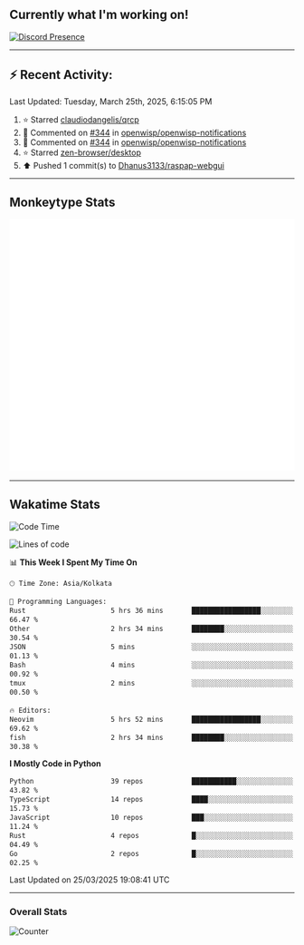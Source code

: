 ## Currently what I'm working on!
[![Discord Presence](https://lanyard.cnrad.dev/api/534981034400284712)](https://discord.com/users/534981034400284712)

---

## :zap: Recent Activity:
<!--RECENT_ACTIVITY:last_update-->
Last Updated: Tuesday, March 25th, 2025, 6:15:05 PM
<!--RECENT_ACTIVITY:last_update_end-->
<!--RECENT_ACTIVITY:start-->
1. ⭐ Starred [claudiodangelis/qrcp](https://github.com/claudiodangelis/qrcp)<br>
2. 💬 Commented on [#344](https://github.com/openwisp/openwisp-notifications/pull/344#discussion_r2010058025) in [openwisp/openwisp-notifications](https://github.com/openwisp/openwisp-notifications)<br>
3. 💬 Commented on [#344](https://github.com/openwisp/openwisp-notifications/pull/344#discussion_r2010055202) in [openwisp/openwisp-notifications](https://github.com/openwisp/openwisp-notifications)<br>
4. ⭐ Starred [zen-browser/desktop](https://github.com/zen-browser/desktop)<br>
5. ⬆️ Pushed 1 commit(s) to [Dhanus3133/raspap-webgui](https://github.com/Dhanus3133/raspap-webgui)<br>
<!--RECENT_ACTIVITY:end-->

---

## Monkeytype Stats
<a href="https://monkeytype.com/profile/dhanus">
  <img src="https://raw.githubusercontent.com/Dhanus3133/Dhanus3133/monkeytype/monkeytype-lb.svg" alt="Monkeytype Profile" />
</a>

---

## Wakatime Stats
<!--START_SECTION:waka-->
![Code Time](http://img.shields.io/badge/Code%20Time-2%2C605%20hrs%2048%20mins-blue)

![Lines of code](https://img.shields.io/badge/From%20Hello%20World%20I%27ve%20Written-5.9%20million%20lines%20of%20code-blue)

📊 **This Week I Spent My Time On** 

```text
🕑︎ Time Zone: Asia/Kolkata

💬 Programming Languages: 
Rust                     5 hrs 36 mins       █████████████████░░░░░░░░   66.47 % 
Other                    2 hrs 34 mins       ████████░░░░░░░░░░░░░░░░░   30.54 % 
JSON                     5 mins              ░░░░░░░░░░░░░░░░░░░░░░░░░   01.13 % 
Bash                     4 mins              ░░░░░░░░░░░░░░░░░░░░░░░░░   00.92 % 
tmux                     2 mins              ░░░░░░░░░░░░░░░░░░░░░░░░░   00.50 % 

🔥 Editors: 
Neovim                   5 hrs 52 mins       █████████████████░░░░░░░░   69.62 % 
fish                     2 hrs 34 mins       ████████░░░░░░░░░░░░░░░░░   30.38 % 
```

**I Mostly Code in Python** 

```text
Python                   39 repos            ███████████░░░░░░░░░░░░░░   43.82 % 
TypeScript               14 repos            ████░░░░░░░░░░░░░░░░░░░░░   15.73 % 
JavaScript               10 repos            ███░░░░░░░░░░░░░░░░░░░░░░   11.24 % 
Rust                     4 repos             █░░░░░░░░░░░░░░░░░░░░░░░░   04.49 % 
Go                       2 repos             █░░░░░░░░░░░░░░░░░░░░░░░░   02.25 % 
```




 Last Updated on 25/03/2025 19:08:41 UTC
<!--END_SECTION:waka-->
---

### Overall Stats

<img src="https://moe-counter.glitch.me/get/@Dhanus3133?theme=asoul" alt="Counter" />

